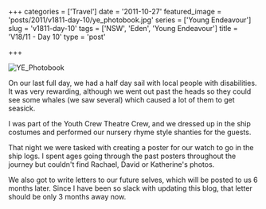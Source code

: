 +++
categories = ['Travel']
date = '2011-10-27'
featured_image = 'posts/2011/v1811-day-10/ye_photobook.jpg'
series = ['Young Endeavour']
slug = 'v1811-day-10'
tags = ['NSW', 'Eden', 'Young Endeavour']
title = 'V18/11  - Day 10'
type = 'post'

+++

![YE_Photobook](ye_photobook.jpg)

On our last full day, we had a half day sail with local people with disabilities. It was very rewarding, although we went out past the heads so they could see some whales (we saw several) which caused a lot of them to get seasick.

I was part of the Youth Crew Theatre Crew, and we dressed up in the ship costumes and performed our nursery rhyme style shanties for the guests.

That night we were tasked with creating a poster for our watch to go in the ship logs. I spent ages going through the past posters throughout the journey but couldn't find Rachael, David or Katherine's photos.

We also got to write letters to our future selves, which will be posted to us 6 months later. Since I have been so slack with updating this blog, that letter should be only 3 months away now.